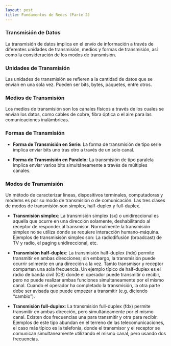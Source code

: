 ```yaml
---
layout: post
title: Fundamentos de Redes (Parte 2)
---
```


### Transmisión de Datos ###

La transmisión de datos implica en el envío de información a través de diferentes unidades de transmisión, medios y formas de transmisión, así como la consideración de los modos de transmisión.

### Unidades de Transmisión ###

Las unidades de transmisión se refieren a la cantidad de datos que se envían en una sola vez. Pueden ser bits, bytes, paquetes, entre otros.

### Medios de Transmisión ###

Los medios de transmisión son los canales físicos a través de los cuales se envían los datos, como cables de cobre, fibra óptica o el aire para las comunicaciones inalámbricas.

### Formas de Transmisión ###

- **Forma de Transmisión en Serie:**
La forma de transmisión de tipo serie implica enviar bits uno tras otro a través de un solo canal.

- **Forma de Transmisión en Paralelo:**
La transmisión de tipo paralela implica enviar varios bits simultáneamente a través de múltiples canales.

### Modos de Transmisión ###

Un método de caracterizar líneas, dispositivos terminales, computadoras y modems es por su modo de transmisión o de comunicación. Las tres clases de modos de transmisión son simplex, half-duplex y full-duplex.

- **Transmisión simplex**: La transmisión simplex (sx) o unidireccional es aquella que ocurre en una dirección solamente, deshabilitando al receptor de responder al transmisor. Normalmente la transmisión simplex no se utiliza donde se requiere interacción humano-máquina. Ejemplos de transmisisón simplex son: La radiodifusión (broadcast) de TV y radio, el paging unidireccional, etc.

- **Transmisión half-duplex**: La transmisión half-duplex (hdx) permite transmitir en ambas direcciones; sin embargo, la transmisión puede ocurrir solmente en una dirección a la vez. Tamto transmisor y receptor comparten una sola frecuencia. Un ejemplo típico de half-duplex es el radio de banda civil (CB) donde el operador puede transmitir o recibir, pero no puede realizar ambas funciones simultaneamente por el mismo canal. Cuando el operador ha completado la transmisión, la otra parte debe ser avisada que puede empezar a transmitir (e.g. diciendo “cambio”).

- **Transmisión full-duplex**: La transmisión full-duplex (fdx) permite transmitir en ambas dirección, pero simultáneamente por el mismo canal. Existen dos frecuencias una para transmitir y otra para recibir. Ejemplos de este tipo abundan en el terreno de las telecomunicaciones, el caso más típico es la telefonía, donde el transmisor y el receptor se comunican simultaneamente utilizando el mismo canal, pero usando dos frecuencias.



